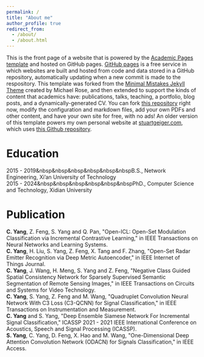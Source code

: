 ```yaml
---
permalink: /
title: "About me"
author_profile: true
redirect_from: 
  - /about/
  - /about.html
---
```


This is the front page of a website that is powered by the [Academic Pages template](https://github.com/academicpages/academicpages.github.io) and hosted on GitHub pages. [GitHub pages](https://pages.github.com) is a free service in which websites are built and hosted from code and data stored in a GitHub repository, automatically updating when a new commit is made to the respository. This template was forked from the [Minimal Mistakes Jekyll Theme](https://mmistakes.github.io/minimal-mistakes/) created by Michael Rose, and then extended to support the kinds of content that academics have: publications, talks, teaching, a portfolio, blog posts, and a dynamically-generated CV. You can fork [this repository](https://github.com/academicpages/academicpages.github.io) right now, modify the configuration and markdown files, add your own PDFs and other content, and have your own site for free, with no ads! An older version of this template powers my own personal website at [stuartgeiger.com](http://stuartgeiger.com), which uses [this Github repository](https://github.com/staeiou/staeiou.github.io).

Education
======
2015 - 2019&nbsp&nbsp&nbsp&nbsp&nbsp&nbspB.S., Network Engineering, Xi’an University of Technology  
2015 - 2024&nbsp&nbsp&nbsp&nbsp&nbsp&nbspPhD., Computer Science and Technology, Xidian University  

Publication
======
**C. Yang**, Z. Feng, S. Yang and Q. Pan, "Open-ICL: Open-Set Modulation Classification via Incremental Contrastive Learning," in IEEE Transactions on Neural Networks and Learning Systems.  
**C. Yang**, H. Liu, S. Yang, Z. Feng, X. Tang and F. Zhang, "Open-Set Radar Emitter Recognition via Deep Metric Autoencoder," in IEEE Internet of Things Journal.  
**C. Yang**, J. Wang, H. Meng, S. Yang and Z. Feng, "Negative Class Guided Spatial Consistency Network for Sparsely Supervised Semantic Segmentation of Remote Sensing Images," in IEEE Transactions on Circuits and Systems for Video Technology.  
**C. Yang**, S. Yang, Z. Feng and M. Wang, "Quadruplet Convolution Neural Network With C3 Loss (C3-QCNN) for Signal Classification," in IEEE Transactions on Instrumentation and Measurement.  
**C. Yang** and S. Yang, "Deep Ensemble Siamese Network For Incremental Signal Classification," ICASSP 2021 - 2021 IEEE International Conference on Acoustics, Speech and Signal Processing (ICASSP).  
**S. Yang**, C. Yang, D. Feng, X. Hao and M. Wang, "One-Dimensional Deep Attention Convolution Network (ODACN) for Signals Classification," in IEEE Access.  
